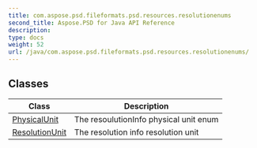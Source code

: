 ```yaml
---
title: com.aspose.psd.fileformats.psd.resources.resolutionenums
second_title: Aspose.PSD for Java API Reference
description: 
type: docs
weight: 52
url: /java/com.aspose.psd.fileformats.psd.resources.resolutionenums/
---
```



## Classes

| Class | Description |
| --- | --- |
| [PhysicalUnit](../com.aspose.psd.fileformats.psd.resources.resolutionenums/physicalunit) | The resoulutionInfo physical unit enum |
| [ResolutionUnit](../com.aspose.psd.fileformats.psd.resources.resolutionenums/resolutionunit) | The resolution info resolution unit |
